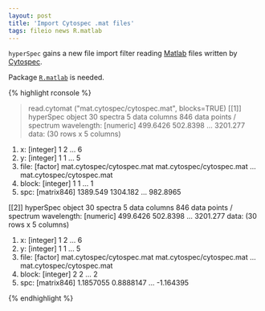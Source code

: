 ```yaml
--- 
layout: post
title: 'Import Cytospec .mat files'
tags: fileio news R.matlab
---
```


`hyperSpec` gains a new file import filter reading [Matlab](www.mathworks.com/products/matlab/) files
written by [Cytospec](http://www.cytospec.com). 

<!-- end excerpt -->


Package [`R.matlab`](http://cran.r-project.org/web/packages/R.matlab/index.html) is needed.

{% highlight rconsole %}
> read.cytomat ("mat.cytospec/cytospec.mat", blocks=TRUE)
[[1]]
hyperSpec object
   30 spectra
   5 data columns
   846 data points / spectrum
wavelength:  [numeric] 499.6426 502.8398 ... 3201.277 
data:  (30 rows x 5 columns)
   1. x:  [integer] 1 2 ... 6 
   2. y:  [integer] 1 1 ... 5 
   3. file:  [factor] mat.cytospec/cytospec.mat mat.cytospec/cytospec.mat ... mat.cytospec/cytospec.mat 
   4. block:  [integer] 1 1 ... 1 
   5. spc:  [matrix846] 1389.549 1304.182 ... 982.8965 

[[2]]
hyperSpec object
   30 spectra
   5 data columns
   846 data points / spectrum
wavelength:  [numeric] 499.6426 502.8398 ... 3201.277 
data:  (30 rows x 5 columns)
   1. x:  [integer] 1 2 ... 6 
   2. y:  [integer] 1 1 ... 5 
   3. file:  [factor] mat.cytospec/cytospec.mat mat.cytospec/cytospec.mat ... mat.cytospec/cytospec.mat 
   4. block:  [integer] 2 2 ... 2 
   5. spc:  [matrix846] 1.1857055 0.8888147 ... -1.164395 

{% endhighlight %}
